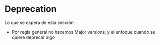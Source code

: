 # Deprecation

Lo que se espera de esta sección:
- Por regla general no hacemos Major versions, y el enfoque cuando se quiere deprecar algo